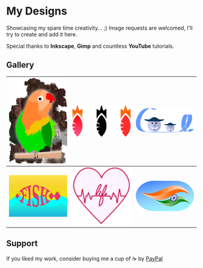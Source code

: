 # My Designs

Showcasing my spare time creativity... ;) Image requests are welcomed, I'll try to create and add it here.

Special thanks to **Inkscape**, **Gimp** and countless **YouTube** tutorials.

## Gallery

|<img width="1604" alt="1" src="https://github.com/aliwaris0572/MyDesigns/blob/master/Parrot.png">|<img width="1604" alt="2" src="https://github.com/aliwaris0572/MyDesigns/blob/master/carrot.png"> |<img width="1604" alt="3" src="https://github.com/aliwaris0572/MyDesigns/blob/master/cool.png"> |
|:-------------------------:|:-------------------------:|:-------------------------:|
|<img width="1604" alt="4" src="https://github.com/aliwaris0572/MyDesigns/blob/master/fish.png">|<img width="1604" alt="5" src="https://github.com/aliwaris0572/MyDesigns/blob/master/heart.png">|<img width="1604" alt="6" src="https://github.com/aliwaris0572/MyDesigns/blob/master/india.png">|

## Support
If you liked my work, consider buying me a cup of :coffee: by [PayPal](https://paypal.me/hchachu)

